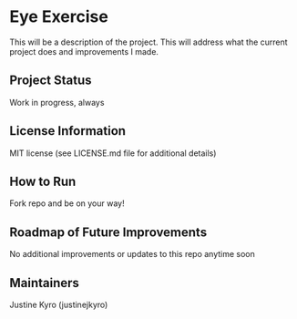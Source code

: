# Eye Exercise

This will be a description of the project. This will address what the current project does and improvements I made. 

## Project Status
Work in progress, always

## License Information
MIT license (see LICENSE.md file for additional details)

## How to Run 
Fork repo and be on your way!

## Roadmap of Future Improvements
No additional improvements or updates to this repo anytime soon

## Maintainers
Justine Kyro (justinejkyro)
